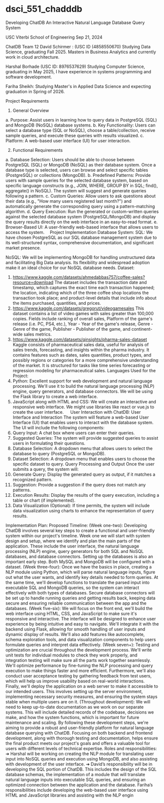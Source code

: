 # dsci_551_chadddb

Developing ChatDB 
An Interactive Natural Language Database Query System

USC Viterbi School of Engineering
Sep 21, 2024

ChatDB Team 12
David Schirmer : 
(USC ID (4858550670)
Studying Data Science, graduating Fall 2025. Masters in Business Analytics and currently work in cloud architecture.

Harshal Borhade 
(USC ID: 8976537629)
Studying Computer Science, graduating in May 2025, I have experience in systems programming and software development.

Fariha Sheikh: 
Studying Master's in Applied Data Science and expecting graduation in Spring of 2026.  
 
Project Requirements
1.	General Overview

a.	Purpose: Assist users in learning how to query data in PostgreSQL (SQL) and MongoDB (NoSQL) database systems.
b.	Key Functionality: Users can select a database type (SQL or NoSQL), choose a table/collection, receive sample queries, and execute these queries with results visualized.
c.	Platform: A web-based user interface (UI) for user interaction.

2.	Functional Requirements

a.	Database Selection: Users should be able to choose between PostgreSQL (SQL) or MongoDB (NoSQL) as their database system. Once a database type is selected, users can browse and select specific tables (PostgreSQL) or collections (MongoDB).
b.	Predefined Patterns: Provide users with sample queries for the selected database system, based on specific language constructs (e.g., JOIN, WHERE, GROUP BY in SQL; find(), aggregate() in NoSQL). The system will suggest and generate queries following a pattern.
c.	Custom Queries: Allow users to ask questions about their data (e.g., "How many users registered last month?") and automatically generate the corresponding query using a pattern-matching algorithm.
d.	Query Execution: Run the generated or custom-written queries against the selected database system (PostgreSQL/MongoDB) and display the query results directly on the web interface in an easy-to-read format.
e.	Browser-Based UI: A user-friendly web-based interface that allows users to access the system. 
Project Implementation
Database System:
SQL: We have chosen PostgreSQL as our SQL database management system due to its well-structured syntax, comprehensive documentation, and significant market presence.

NoSQL: We will be implementing MongoDB for handling unstructured data and facilitating Big Data analysis. Its flexibility and widespread adoption make it an ideal choice for our NoSQL database needs.
Dataset:
1.	https://www.kaggle.com/datasets/ahmedabbas757/coffee-sales?resource=download The dataset includes the transaction date and timestamp, which captures the exact time each transaction happened; the location, indicating which of the three coffee shop locations the transaction took place; and product-level details that include info about the items purchased, quantities, and prices.
2.	https://www.kaggle.com/datasets/gregorut/videogamesales
This dataset contains a list of video games with sales greater than 100,000 copies. Fields include ranking of overall sales, Platform of the game's release (i.e. PC, PS4, etc.), Year - Year of the game's release, Genre - Genre of the game, Publisher - Publisher of the game, and continent-wide sales metrics. 
3.	https://www.kaggle.com/datasets/qinsights/pharma-sales-dataset
 Kaggle consists of pharmaceutical sales data, useful for analysis of sales trends, forecasting, and insights within the pharma industry. It contains features such as dates, sales quantities, product types, and possibly regions or categories for a more comprehensive understanding of the market. It is structured for tasks like time series forecasting or regression modeling for pharmaceutical sales.
Languages Used for the Project:
1.	Python: Excellent support for web development and natural language processing. We'll use it to build the natural language processing (NLP) engine, query generators, and database connectors. We will be using the Flask library to create a web interface.
2.	JavaScript along with HTML and CSS: We will create an interactive and responsive web interface. We might use libraries like react or vue.js to create the user interface. 
 
User Interaction with ChatDB:
User Interface and Interaction
The system will feature a web-based User Interface (UI) that enables users to interact with the database system. The UI will include the following components:
1.	Query Input: A chat box where users can enter their queries.
2.	Suggested Queries: The system will provide suggested queries to assist users in formulating their questions.
3.	Database Selection: A dropdown menu that allows users to select the database to query (PostgreSQL or MongoDB).
4.	Dataset Selection: A dropdown menu that enables users to choose the specific dataset to query.
Query Processing and Output
Once the user submits a query, the system will:
1.	Generate Query: Display the generated query as output, if it matches a recognized pattern.
2.	Suggestion: Provide a suggestion if the query does not match any patterns.
3.	Execution Results: Display the results of the query execution, including a table or chart (if implemented).
4.	Data Visualization (Optional): If time permits, the system will include data visualization using charts to enhance the representation of query results.

Implementation Plan:
Proposed Timeline:
(Week one-two): Developing ChatDB involves several key steps to create a functional and user-friendly system within our project's timeline. Week one we will start with system design and setup, where we identify and plan the main parts of the application. These include the user interface, the natural language processing (NLP) engine, query generators for both SQL and NoSQL databases, and database connectors. Setting up the databases is also an important early step. Both MySQL and MongoDB will be configured with a dataset.
(Week three-four): Once we have the basics in place, creating a NLP module using Python, which will parse natural language inputs, figure out what the user wants, and identify key details needed to form queries. At the same time, we'll develop functions to translate the parsed input into executable SQL and MongoDB queries, so the system can interact effectively with both types of databases. Secure database connectors will be set up to handle running queries and getting results back, keeping data secure and ensuring reliable communication between the app and the databases.
(Week five-six): We will focus on the front end, we'll build the web interface using HTML, CSS, and JavaScript to make sure it's responsive and interactive. The interface will be designed to enhance user experience by being intuitive and easy to navigate. We'll integrate it with the backend using Flask, allowing for smooth handling of user inputs and dynamic display of results. We'll also add features like autocomplete, schema exploration tools, and data visualization components to help users formulate queries and interpret data effectively.
(Week seven+): Testing and optimization are crucial throughout the development process. We'll write unit tests for individual modules to check they work properly, and integration testing will make sure all the parts work together seamlessly. We'll optimize performance by fine-tuning the NLP processing and query execution to make things faster and more efficient. Furthermore, we'll also conduct user acceptance testing by gathering feedback from test users, which will help us improve usability based on real-world interactions. Finally, we'll deploy the application on a web server to make it accessible to our intended users. This involves setting up the server environment, implementing necessary security measures, and ensuring the system stays stable when multiple users are on it.
(Throughout development): We will need to keep up-to-date documentation as we work on our separate systems. This will include detailed records of the codebase, decisions we make, and how the system functions, which is important for future maintenance and scaling. By following these development steps, we're aiming to provide a robust and user-friendly platform for natural language database querying with ChatDB. Focusing on both backend and frontend development, along with thorough testing and documentation, helps ensure the final product meets our project's goals and offers a valuable tool for users with different levels of technical expertise.
Roles and responsibilities:
➔	Harshal will be working on creating the NLP module for translating user input into NoSQL queries and execution using MongoDB, and also assisting with development of the user interface.
➔	David’s responsibility will be in developing the SQL portion of ChatDB. This includes the design of the SQL database schemas, the implementation of a module that will translate natural language inputs into executable SQL queries, and ensuring an optimized connection between the application and the database. 
Fariha’s responsibilities include developing the web-based user interface using HTML and JavaScript libraries and assisting with the NLP engin
